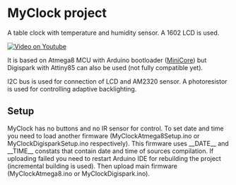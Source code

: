 # MyClock project

A table clock with temperature and humidity sensor. A 1602 LCD is used.

[![Video on Youtube](https://img.youtube.com/vi/fxhWhRGMY40/0.jpg)](https://www.youtube.com/watch?v=fxhWhRGMY40)

It is based on Atmega8 MCU with Arduino bootloader ([MiniCore](https://github.com/MCUdude/MiniCore "MiniCore")) but Digispark with Attiny85 can also be used (not fully compatible yet).

I2C bus is used for connection of LCD and AM2320 sensor. A photoresistor is used for controlling adaptive backlighting.

## Setup

MyClock has no buttons and no IR sensor for control. To set date and time you need to load another firmware (MyClockAtmega8Setup.ino or MyClockDigisparkSetup.ino respectively). This firmware uses \_\_DATE\_\_ and \_\_TIME\_\_ constats that contain date and time of sources compilation. If uploading failed you need to restart Arduino IDE for rebuilding the project (incremental building is used). Then upload main firmware (MyClockAtmega8.ino or MyClockDigispark.ino).